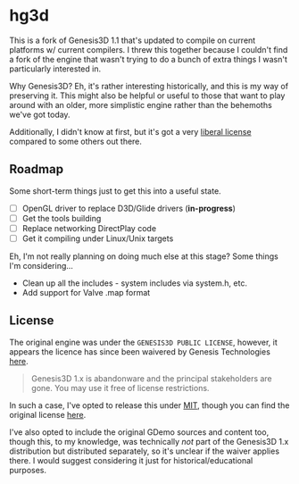 # hg3d

This is a fork of Genesis3D 1.1 that's updated to compile on current platforms w/ current compilers. I threw this together because I couldn't find a fork of the engine that wasn't trying to do a bunch of extra things I wasn't particularly interested in.

Why Genesis3D? Eh, it's rather interesting historically, and this is my way of preserving it. This might also be helpful or useful to those that want to play around with an older, more simplistic engine rather than the behemoths we've got today.

Additionally, I didn't know at first, but it's got a very [liberal license](#license) compared to some others out there.

## Roadmap

Some short-term things just to get this into a useful state.

- [ ] OpenGL driver to replace D3D/Glide drivers (**in-progress**)
- [ ] Get the tools building
- [ ] Replace networking DirectPlay code
- [ ] Get it compiling under Linux/Unix targets

Eh, I'm not really planning on doing much else at this stage? Some things I'm considering...

- Clean up all the includes - system includes via system.h, etc.
- Add support for Valve .map format

## License

The original engine was under the `GENESIS3D PUBLIC LICENSE`, however, it appears the licence has since been waivered by Genesis Technologies [here](https://www.genesis3d.com/licensing.html).

> Genesis3D 1.x is abandonware and the principal stakeholders are gone. You may use it free of license restrictions.

In such a case, I've opted to release this under [MIT](license), though you can find the original license [here](license.old).

I've also opted to include the original GDemo sources and content too, though this, to my knowledge, was technically _not_ part of the Genesis3D 1.x distribution but distributed separately, so it's unclear if the waiver applies there. I would suggest considering it just for historical/educational purposes.
